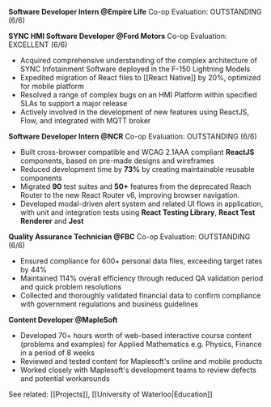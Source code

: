 **Software Developer Intern @Empire Life**
Co-op Evaluation: OUTSTANDING (6/6)

**SYNC HMI Software Developer @Ford Motors**
Co-op Evaluation: EXCELLENT (6/6)
- Acquired comprehensive understanding of the complex architecture of SYNC Infotainment Software deployed in the F-150 Lightning Models  
- Expedited migration of React files to [[React Native]] by 20%, optimized for mobile platform  
- Resolved a range of complex bugs on an HMI Platform within specified SLAs to support a major release  
- Actively involved in the development of new features using ReactJS, Flow, and integrated with MQTT broker

**Software Developer Intern @NCR**
Co-op Evaluation: OUTSTANDING (6/6)
- Built cross-browser compatible and WCAG 2.1AAA compliant **ReactJS** components, based on pre-made designs and wireframes  
- Reduced development time by **73%** by creating maintainable reusable components  
- Migrated **90** test suites and **50+** features from the deprecated Reach Router to the new React Router v6, improving browser navigation.  
- Developed modal-driven alert system and related UI flows in application, with unit and integration tests using **React Testing Library**, **React Test Renderer** and **Jest**

**Quality Assurance Technician @FBC**
Co-op Evaluation: OUTSTANDING (6/6)
- Ensured compliance for 600+ personal data files, exceeding target rates by 44%  
- Maintained 114% overall efficiency through reduced QA validation period and quick problem resolutions  
- Collected and thoroughly validated financial data to confirm compliance with government regulations and business guidelines

**Content Developer @MapleSoft**
- Developed 70+ hours worth of web-based interactive course content (problems and examples) for Applied Mathematics e.g. Physics, Finance in a period of 8 weeks  
- Reviewed and tested content for Maplesoft's online and mobile products  
- Worked closely with Maplesoft's development teams to review defects and potential workarounds

See related: [[Projects]], [[University of Waterloo|Education]]